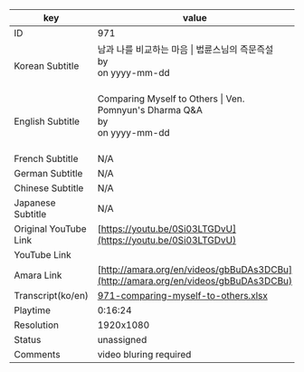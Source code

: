 |  key  |  value  |
|-------|---------|
| ID            | 971 |
| Korean Subtitle | 남과 나를 비교하는 마음 \| 법륜스님의 즉문즉설<br>by <br>on yyyy-mm-dd<br><br>|
| English Subtitle | Comparing Myself to Others \| Ven. Pomnyun's Dharma Q&A<br>by <br>on yyyy-mm-dd<br><br>|
| French Subtitle | N/A |
| German Subtitle | N/A |
| Chinese Subtitle | N/A |
| Japanese Subtitle | N/A |
| Original YouTube Link  | [https://youtu.be/0Si03LTGDvU](https://youtu.be/0Si03LTGDvU) |
| YouTube Link  |  |
| Amara Link    | [http://amara.org/en/videos/gbBuDAs3DCBu](http://amara.org/en/videos/gbBuDAs3DCBu) |
| Transcript(ko/en) | [971-comparing-myself-to-others.xlsx](https://github.com/jungtosociety/dharma-qna/raw/master/sub/971/971-comparing-myself-to-others.xlsx) |
| Playtime | 0:16:24 |
| Resolution | 1920x1080|
| Status | unassigned |
| Comments | video bluring required |
